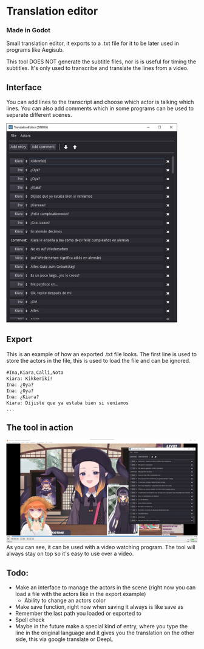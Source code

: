 # Translation editor
### Made in Godot

Small translation editor, it exports to a .txt file for it to be later used in programs like Aegisub.

This tool DOES NOT generate the subtitle files, nor is is useful for timing the subtitles. It's only used to transcribe and translate the lines from a video.

## Interface
You can add lines to the transcript and choose which actor is talking which lines. You can also add comments which in some programs can be used to separate different scenes.

<img src="Images/InterfaceDemo.jpg" alt="drawing" width="450"/>

## Export
This is an example of how an exported .txt file looks. The first line is used to store the actors in the file, this is used to load the file and can be ignored.
```
#Ina,Kiara,Calli,Nota
Kiara: Kikkeriki!
Ina: ¿Oya?
Ina: ¿Oya?
Ina: ¿Kiara?
Kiara: Dijiste que ya estaba bien si veníamos
...
```

## The tool in action
<img src="Images/ExampleUse.jpg" alt="drawing" width="800"/>
As you can see, it can be used with a video watching program. The tool will always stay on top so it's easy to use over a video.

## Todo:
- Make an interface to manage the actors in the scene (right now you can load a file with the actors like in the export example)
  - Ability to change an actors color
- Make save function, right now when saving it always is like save as
- Remember the last path you loaded or exported to
- Spell check
- Maybe in the future make a special kind of entry, where you type the line in the original language and it gives you the translation on the other side, this via google translate or DeepL